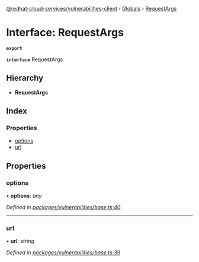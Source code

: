 [@redhat-cloud-services/vulnerabilities-client](../README.md) › [Globals](../globals.md) › [RequestArgs](requestargs.md)

# Interface: RequestArgs

**`export`** 

**`interface`** RequestArgs

## Hierarchy

* **RequestArgs**

## Index

### Properties

* [options](requestargs.md#options)
* [url](requestargs.md#url)

## Properties

###  options

• **options**: *any*

*Defined in [packages/vulnerabilities/base.ts:40](https://github.com/leSamo/javascript-clients/blob/master/packages/vulnerabilities/base.ts#L40)*

___

###  url

• **url**: *string*

*Defined in [packages/vulnerabilities/base.ts:39](https://github.com/leSamo/javascript-clients/blob/master/packages/vulnerabilities/base.ts#L39)*
